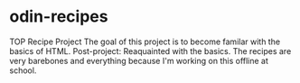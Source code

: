 # odin-recipes
TOP Recipe Project
The goal of this project is to become familar with the basics of HTML.
Post-project: Reaquainted with the basics. The recipes are very barebones and everything because I'm working on this offline at school.